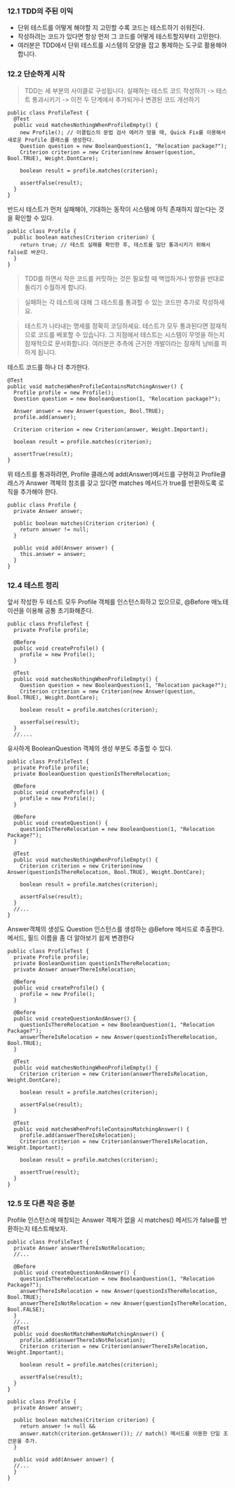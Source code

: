 ### 12.1 TDD의 주된 이익

- 단위 테스트를 어떻게 해야할 지 고민할 수록 코드는 테스트하기 쉬워진다.
- 작성하려는 코드가 있다면 항상 먼저 그 코드를 어떻게 테스트할지부터 고민한다.
- 여러분은 TDD에서 단위 테스트를 시스템의 모양을 잡고 통제하는 도구로 활용해야 합니다.

### 12.2 단순하게 시작
> TDD는 세 부분의 사이클로 구성됩니다.
> 실패하는 테스트 코드 작성하기 -> 테스트 통과시키기 -> 이전 두 단계에서 추가되거나 변경된 코드 개선하기

```
public class ProfileTest {
  @Test
  public void matchesNothingWhenProfileEmpty() {
    new Profile(); // 이클립스의 문법 검사 에러가 떴을 때, Quick Fix를 이용해서 새로운 Profile 클래스를 생성한다.
    Question question = new BooleanQuestion(1, "Relocation package?");
    Criterion criterion = new Criterion(new Answer(question, Bool.TRUE), Weight.DontCare);
    
    boolean result = profile.matches(criterion);
    
    assertFalse(result);
  }
}
```
반드시 테스트가 먼저 실패해야, 기대하는 동작이 시스템에 아직 존재하지 않는다는 것을 확인할 수 있다.

```
public class Profile {
  public boolean matches(Criterion criterion) {
    return true; // 테스트 실패를 확인한 후, 테스트를 일단 통과시키기 위해서 false로 바꾼다.
  }
}
```
> TDD를 하면서 작은 코드를 커밋하는 것은 필요할 때 백업하거나 방향을 반대로 돌리기 수월하게 합니다.

> 실패하는 각 테스트에 대해 그 테스트를 통과할 수 있는 코드만 추가로 작성하세요.

> 테스트가 나타내는 명세를 정확히 코딩하세요. 테스트가 모두 통과된다면 잠재적으로 코드를 배포할 수 있습니다. 그 지점에서 테스트는 시스템이 무엇을 하는지 잠재적으로 문서화합니다.
여러분은 추측에 근거한 개발이라는 잠재적 낭비를 피하게 됩니다.

테스트 코드를 하나 더 추가한다.
```
@Test
public void matchesWhenProfileContainsMatchingAnswer() {
  Profile profile = new Profile();
  Question question = new BooleanQuestion(1, "Relocation package?");
  
  Answer answer = new Answer(question, Bool.TRUE);
  profile.add(answer);
  
  Criterion criterion = new Criterion(answer, Weight.Important);
  
  boolean result = profile.matches(criterion);
  
  assertTrue(result);
}
```
위 테스트를 통과하려면, 
Profile 클래스에 add(Answer)메서드를 구현하고 
Profile클래스가 Answer 객체의 참조를 갖고 있다면 matches 메서드가 true를 반환하도록 로직을 추가해야 한다.

```
public class Profile {
  private Answer answer;
  
  public boolean matches(Criterion criterion) {
    return answer != null;
  }
  
  public void add(Answer answer) {
    this.answer = answer;
  }
}
```

### 12.4 테스트 정리
앞서 작성한 두 테스트 모두 Profile 객체를 인스턴스화하고 있으므로, @Before 애노테이션을 이용해 공통 초기화해준다.
```
public class ProfileTest {
  private Profile profile;
  
  @Before
  public void createProfile() {
    profile = new Profile();
  }
  
  @Test
  public void matchesNothingWhenProfileEmpty() {
    Question question = new BooleanQuestion(1, "Relocation package?");
    Criterion criterion = new Criterion(new Answer(question, Bool.TRUE), Weight.DontCare);
    
    boolean result = profile.matches(criterion);
    
    asserFalse(result);
  }
  //....
```
  
  유사하게 BooleanQuestion 객체의 생성 부분도 추출할 수 있다.
  ```
  public class ProfileTest {
    private Profile profile;
    private BooleanQuestion questionIsThereRelocation;
    
    @Before
    public void createProfile() {
      profile = new Profile();
    }
    
    @Before
    public void createQuestion() {
      questionIsThereRelocation = new BooleanQuestion(1, "Relocation Package?");
    }
    
    @Test
    public void matchesNothingWhenProfileEmpty() {
      Criterion criterion = new Criterion(new Answer(questionIsThereRelocation, Bool.TRUE), Weight.DontCare);
      
      boolean result = profile.matches(criterion);
      
      assertFalse(result);
    }
    //...
  }
  ```

Answer객체의 생성도 Question 인스턴스를 생성하는 @Before 메서드로 추출한다. 메서드, 필드 이름을 좀 더 알아보기 쉽게 변경한다
```
public class ProfileTest {
  private Profile profile;
  private BooleanQuestion questionIsThereRelocation;
  private Answer answerThereIsRelocation;
  
  @Before
  public void createProfile() {
    profile = new Profile();
  }
  
  @Before
  public void createQuestionAndAnswer() {
    questionIsThereRelocation = new BooleanQuestion(1, "Relocation Package?");
    answerThereIsRelocation = new Answer(questionIsThereRelocation, Bool.TRUE);
  }
  
  @Test
  public void matchesNothingWhenProfileEmpty() {
    Criterion criterion = new Criterion(answerThereIsRelocation, Weight.DontCare);
    
    boolean result = profile.matches(criterion);
    
    assertFalse(result);
  }
  
  @Test
  public void matchesWhenProfileContainsMatchingAnswer() {
    profile.add(answerThereIsRelocation);
    Criterion criterion = new Criterion(answerThereIsRelocation, Weight.Important);
    
    boolean result = profile.matches(criterion);
    
    assertTrue(result);
  }
}
```

### 12.5 또 다른 작은 증분
Profile 인스턴스에 매칭되는 Answer 객체가 없을 시 matches() 메서드가 false를 반환하는지 테스트해보자.

```
public class ProfileTest {
  private Answer answerThereIsNotRelocation;
  //...
  
  @Before
  public void createQuestionAndAnswer() {
    questionIsThereRelocation = new BooleanQuestion(1, "Relocation Package?");
    answerThereIsRelocation = new Answer(questionIsThereRelocation, Bool.TRUE);
    answerThereIsNotRelocation = new Answer(questionIsThereRelocation, Bool.FALSE);
  }
  //...
  @Test
  public void doesNotMatchWhenNoMatchingAnswer() {
    profile.add(answerThereIsNotRelocation);
    Criterion criterion = new Criterion(answerThereIsRelocation, Weight.Important);
    
    boolean result = profile.matches(criterion);
    
    assertFalse(result);
  }
}
```

```
public class Profile {
  private Answer answer;
  
  public boolean matches(Criterion criterion) {
    return answer != null && 
    answer.match(criterion.getAnswer()); // match() 메서드를 이용한 단일 조건문을 추가.
  }
  
  public void add(Answer answer) {
  //...    
  }
}
```

